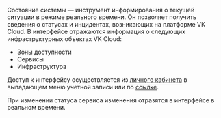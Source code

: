 Состояние системы — инструмент информирования о текущей ситуации в режиме реального времени. Он позволяет получить сведения о статусах и инцидентах, возникающих на платформе VK Cloud. В интерфейсе отражаются информация о следующих инфраструктурных объектах VK Cloud:

- Зоны доступности
- Сервисы
- Инфраструктура

Доступ к интерфейсу осуществляется из [личного кабинета](https://mcs.mail.ru/app/main/) в выпадающем меню учетной записи или по [ссылке](https://status.mcs.mail.ru/).

При изменении статуса сервиса изменения отразятся в интерфейсе в реальном времени.
